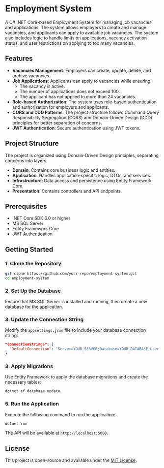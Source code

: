 # Employment System

A C# .NET Core-based Employment System for managing job vacancies and applications. The system allows employers to create and manage vacancies, and applicants can apply to available job vacancies. The system also includes logic to handle limits on applications, vacancy activation status, and user restrictions on applying to too many vacancies.

## Features

- **Vacancies Management**: Employers can create, update, delete, and archive vacancies.
- **Job Applications**: Applicants can apply to vacancies while ensuring:
  - The vacancy is active.
  - The number of applications does not exceed 100.
  - The applicant has not applied to more than 24 vacancies.
- **Role-based Authorization**: The system uses role-based authentication and authorization for employers and applicants.
- **CQRS and DDD Patterns**: The project structure follows Command Query Responsibility Segregation (CQRS) and Domain-Driven Design (DDD) principles for better separation of concerns.
- **JWT Authentication**: Secure authentication using JWT tokens.

## Project Structure

The project is organized using Domain-Driven Design principles, separating concerns into layers:

- **Domain**: Contains core business logic and entities.
- **Application**: Handles application-specific logic, DTOs, and services.
- **Infrastructure**: Data access and persistence using Entity Framework Core.
- **Presentation**: Contains controllers and API endpoints.

## Prerequisites

- .NET Core SDK 6.0 or higher
- MS SQL Server
- Entity Framework Core
- JWT Authentication

## Getting Started

### 1. Clone the Repository

```bash
git clone https://github.com/your-repo/employment-system.git
cd employment-system
```

### 2. Set Up the Database

Ensure that MS SQL Server is installed and running, then create a new database for the application.

### 3. Update the Connection String

Modify the `appsettings.json` file to include your database connection string:

```json
"ConnectionStrings": {
  "DefaultConnection": "Server=YOUR_SERVER;Database=YOUR_DATABASE;User Id=YOUR_USER;Password=YOUR_PASSWORD;"
}
```

### 3. Apply Migrations

Use Entity Framework to apply the database migrations and create the necessary tables:

```bash
dotnet ef database update
```

### 5. Run the Application

Execute the following command to run the application:

```bash
dotnet run
```

The API will be available at `http://localhost:5000`.

## License

This project is open-source and available under the [MIT License](LICENSE).
